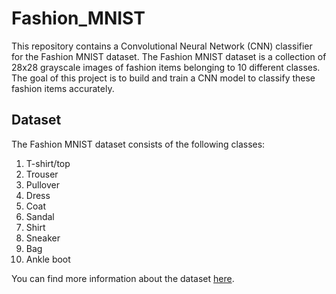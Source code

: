 # Fashion_MNIST 

This repository contains a Convolutional Neural Network (CNN) classifier for the Fashion MNIST dataset. The Fashion MNIST dataset is a collection of 28x28 grayscale images of fashion items belonging to 10 different classes. The goal of this project is to build and train a CNN model to classify these fashion items accurately.


## Dataset

The Fashion MNIST dataset consists of the following classes:
1. T-shirt/top
2. Trouser
3. Pullover
4. Dress
5. Coat
6. Sandal
7. Shirt
8. Sneaker
9. Bag
10. Ankle boot

You can find more information about the dataset [here](https://github.com/zalandoresearch/fashion-mnist).
